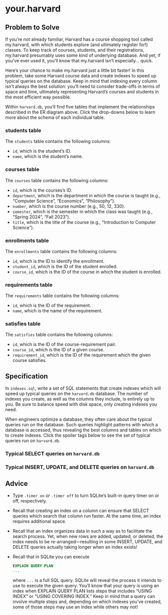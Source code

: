 # your.harvard

## Problem to Solve

If you’re not already familiar, Harvard has a course shopping tool called my.harvard, with which students explore (and ultimately register for!) classes. To keep track of courses, students, and their registrations, my.harvard presumably uses some kind of underlying database. And yet, if you’ve ever used it, you’ll know that my.harvard isn’t especially… quick.

Here’s your chance to make my.harvard just a little bit faster! In this problem, take some Harvard course data and create indexes to speed up typical queries on the database. Keep in mind that indexing every column isn’t always the best solution: you’ll need to consider trade-offs in terms of space and time, ultimately representing Harvard’s courses and students in the most efficient way possible.

Within `harvard.db`, you’ll find five tables that implement the relationships described in the ER diagram above. Click the drop-downs below to learn more about the schema of each individual table.

### students table

The `students` table contains the following columns:

- `id`, which is the student’s ID.
- `name`, which is the student’s name.

### courses table

The `courses` table contains the following columns:

- `id`, which is the courses’s ID.
- `department`, which is the department in which the course is taught (e.g., “Computer Science”, “Economics”, “Philosophy”).
- `number`, which is the course number (e.g., 50, 12, 330).
- `semester`, which is the semester in which the class was taught (e.g., “Spring 2024”, “Fall 2023”).
- `title`, which is the title of the course (e.g., “Introduction to Computer Science”).

### enrollments table

The `enrollments` table contains the following columns:

- `id`, which is the ID to identify the enrollment.
- `student_id`, which is the ID of the student enrolled.
- `course_id`, which is the ID of the course in which the student is enrolled.

### requirements table

The `requirements` table contains the following columns:

- `id`, which is the ID of the requirement.
- `name`, which is the name of the requirement.

### satisfies table

The `satisfies` table contains the following columns:

- `id`, which is the ID of the course-requirement pair.
- `course_id`, which is the ID of a given course.
- `requirement_id`, which is the ID of the requirement which the given course satisfies.

## Specification

In `indexes.sql`, write a set of SQL statements that create indexes which will speed up typical queries on the `harvard.db` database. The number of indexes you create, as well as the columns they include, is entirely up to you. Be sure to balance speed with disk space, only creating indexes you need.

When engineers optimize a database, they often care about the typical queries run on the database. Such queries highlight patterns with which a database is accessed, thus revealing the best columns and tables on which to create indexes. Click the spoiler tags below to see the set of typical queries run on `harvard.db`.

### Typical SELECT queries on `harvard.db`

### Typical INSERT, UPDATE, and DELETE queries on `harvard.db`

## Advice

- Type `.timer on` or `.timer off` to turn SQLite’s built-in query timer on or off, respectively.
- Recall that creating an index on a column can ensure that SELECT queries which search that column run faster. At the same time, an index requires additional space.
- Recall that an index organizes data in such a way as to facilitate the search process. Yet, when new rows are added, updated, or deleted, the index needs to be re-arranged—resulting in some INSERT, UPDATE, and DELETE queries actually taking longer when an index exists!
- Recall that in SQLite you can execute

  ```sql
  EXPLAIN QUERY PLAN
  ...
  ```
  where `...` is a full SQL query. SQLite will reveal the process it intends to use to execute the given query. You’ll know that your query is using an index when EXPLAIN QUERY PLAN lists steps that includes “USING INDEX” or “USING COVERING INDEX.” Keep in mind that a query can involve multiple steps and, depending on which indexes you’ve created, some of those steps may use an index while others may not!
